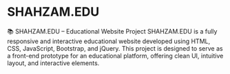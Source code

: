 # SHAHZAM.EDU
📚 SHAHZAM.EDU – Educational Website Project SHAHZAM.EDU is a fully responsive and interactive educational website developed using HTML, CSS, JavaScript, Bootstrap, and jQuery. This project is designed to serve as a front-end prototype for an educational platform, offering clean UI, intuitive layout, and interactive elements.
